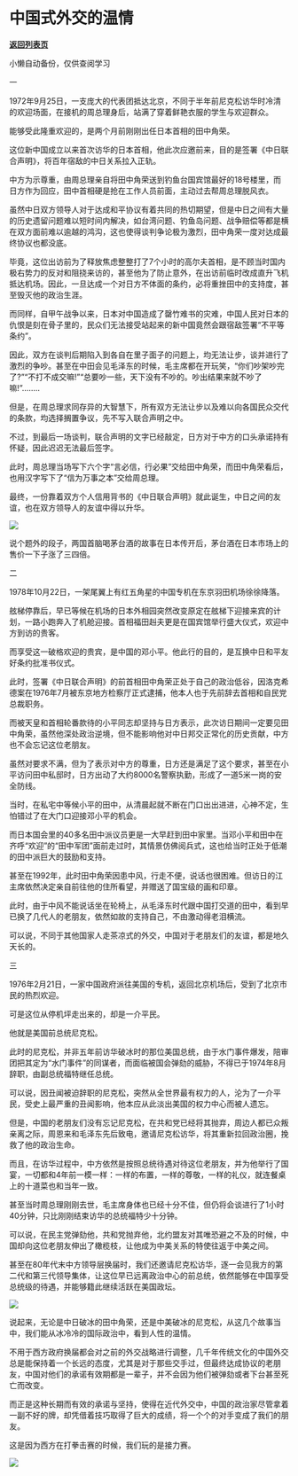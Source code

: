 # 中国式外交的温情

[**返回列表页**](/gzh/政事堂2019)

小懒自动备份，仅供查阅学习

  

一

  

1972年9月25日，一支庞大的代表团抵达北京，不同于半年前尼克松访华时冷清的欢迎场面，在接机的周总理身后，站满了穿着鲜艳衣服的学生与欢迎群众。

  

能够受此隆重欢迎的，是两个月前刚刚出任日本首相的田中角荣。

  

这位新中国成立以来首次访华的日本首相，他此次应邀前来，目的是签署《中日联合声明》，将百年宿敌的中日关系拉入正轨。

  

中方为示尊重，由周总理亲自将田中角荣送到钓鱼台国宾馆最好的18号楼里，而日方作为回应，田中首相硬是抢在工作人员前面，主动过去帮周总理脱风衣。

  

虽然中日双方领导人对于达成和平协议有着共同的热切期望，但是中日之间有大量的历史遗留问题难以短时间内解决，如台湾问题、钓鱼岛问题、战争赔偿等都是横在双方面前难以逾越的鸿沟，这也使得谈判争论极为激烈，田中角荣一度对达成最终协议也都没底。

  

毕竟，这位出访前为了释放焦虑整整打了7个小时的高尔夫首相，是不顾当时国内极右势力的反对和阻挠来访的，甚至他为了防止意外，在出访前临时改成直升飞机抵达机场。因此，一旦达成一个对日方不体面的条约，必将重挫田中的支持度，甚至毁灭他的政治生涯。

  

而同样，自甲午战争以来，日本对中国造成了罄竹难书的灾难，中国人民对日本的仇恨是刻在骨子里的，民众们无法接受站起来的新中国竟然会跟宿敌签署“不平等条约”。

  

因此，双方在谈判后期陷入到各自在里子面子的问题上，均无法让步，谈并进行了激烈的争吵。甚至在中田会见毛泽东的时候，毛主席都在开玩笑，“你们吵架吵完了?”“不打不成交嘛!”“总要吵一些，天下没有不吵的。吵出结果来就不吵了嘛!”........

  

但是，在周总理求同存异的大智慧下，所有双方无法让步以及难以向各国民众交代的条款，均选择搁置争议，先不写入联合声明之中。

  

不过，到最后一场谈判，联合声明的文字已经敲定，日方对于中方的口头承诺持有怀疑，因此迟迟无法最后签字。

  

此时，周总理当场写下六个字“言必信，行必果”交给田中角荣，而田中角荣看后，也用汉字写下了“信为万事之本”交给周总理。

  

最终，一份靠着双方个人信用背书的《中日联合声明》就此诞生，中日之间的友谊，也在双方领导人的友谊中得以升华。

  

![](https://mmbiz.qpic.cn/mmbiz_jpg/rxhS23yu8cM5w4BmxS5ibspz9F9tTfdrY2zdDialAVW2bz6qpGgq9jdXLk73syf4AHpct9n3QcBsJT7qTMpOzjQA/640?wx_fmt=jpeg)

说个题外的段子，两国首脑喝茅台酒的故事在日本传开后，茅台酒在日本市场上的售价一下子涨了三四倍。

  

  

二

  

1978年10月22日，一架尾翼上有红五角星的中国专机在东京羽田机场徐徐降落。

  

舷梯停靠后，早已等候在机场的日本外相园突然改变原定在舷梯下迎接来宾的计划，一路小跑奔入了机舱迎接。首相福田赳夫更是在国宾馆举行盛大仪式，欢迎中方到访的贵客。

  

而享受这一破格欢迎的贵宾，是中国的邓小平。他此行的目的，是互换中日和平友好条约批准书仪式。

  

此时，签署《中日联合声明》的前首相田中角荣正处于自己的政治低谷，因洛克希德案在1976年7月被东京地方检察厅正式逮捕，他本人也于先前辞去首相和自民党总裁职务。

  

而被天皇和首相轮番款待的小平同志却坚持与日方表示，此次访日期间一定要见田中角荣，虽然他深处政治逆境，但不能影响他对中日邦交正常化的历史贡献，中方也不会忘记这位老朋友。

  

虽然对要求不满，但为了表示对中方的尊重，日方还是满足了这个要求，甚至在小平访问田中私邸时，日方出动了大约8000名警察执勤，形成了一道5米一岗的安全防线。

  

当时，在私宅中等候小平的田中，从清晨起就不断在门口出出进进，心神不定，生怕错过了在大门口迎接邓小平的机会。

  

而日本国会里的40多名田中派议员更是一大早赶到田中家里。当邓小平和田中在齐呼“欢迎”的“田中军团”面前走过时，其情景仿佛阅兵式，这也给当时正处于低潮的田中派巨大的鼓励和支持。

  

甚至在1992年，此时田中角荣因患中风，行走不便，说话也很困难。但访日的江主席依然决定亲自前往他的住所看望，并赠送了国宝级的画和印章。

  

此时，由于中风不能说话坐在轮椅上，从毛泽东时代跟中国打交道的田中，看到早已换了几代人的老朋友，依然如故的支持自己，不由激动得老泪横流。

  

可以说，不同于其他国家人走茶凉式的外交，中国对于老朋友们的友谊，都是地久天长的。

  

  

三

  

1976年2月21日，一家中国政府派往美国的专机，返回北京机场后，受到了北京市民的热烈欢迎。

  

可是这位从停机坪走出来的，却是一介平民。

  

他就是美国前总统尼克松。

  

此时的尼克松，并非五年前访华破冰时的那位美国总统，由于水门事件爆发，陪审团把其定为“水门事件”的同谋者，而面临被国会弹劾的威胁，不得已于1974年8月辞职，由副总统福特继任总统。

  

可以说，因丑闻被迫辞职的尼克松，突然从全世界最有权力的人，沦为了一介平民，受史上最严重的丑闻影响，他本应从此淡出美国的权力中心而被人遗忘。

  

但是，中国的老朋友们没有忘记尼克松，在共和党已经将其抛弃，周边人都已众叛亲离之际，周恩来和毛泽东先后致电，邀请尼克松访华，将其重新拉回政治圈，挽救了他的政治生命。

  

而且，在访华过程中，中方依然是按照总统待遇对待这位老朋友，并为他举行了国宴，一切都和4年前一模一样：一样的布置，一样的尊敬，一样的礼仪，就连餐桌上的十道菜也和当年一致。

  

甚至当时周总理刚刚去世，毛主席身体也已经十分不佳，但仍将会谈进行了1小时40分钟，只比刚刚结束访华的总统福特少十分钟。

  

可以说，在民主党弹劾他，共和党抛弃他，北约盟友对其唯恐避之不及的时候，中国却向这位老朋友伸出了橄榄枝，让他成为中美关系的特使往返于中美之间。

  

甚至在80年代末中方领导层换届时，我们还邀请尼克松访华，逐一会见我方的第二代和第三代领导集体，让这位早已远离政治中心的前总统，依然能够在中国享受总统级的待遇，并能够籍此继续活跃在美国政坛。

  

![](https://mmbiz.qpic.cn/mmbiz_jpg/rxhS23yu8cM5w4BmxS5ibspz9F9tTfdrYLDrgmXH7IElOj0ueB5aRsRCib2vGG8NHCtUOM1Abf0MibUDn4IIq32NA/640?wx_fmt=jpeg)

  

  

说起来，无论是中日破冰的田中角荣，还是中美破冰的尼克松，从这几个故事当中，我们能从冰冷冷的国际政治中，看到人性的温情。  

  

不用于西方政府换届都会对之前的外交战略进行调整，几千年传统文化的中国外交总是能保持着一个长远的态度，尤其是对于那些交手过，但最终达成协议的老朋友，中国对他们的承诺有效期都是一辈子，并不会因为他们被弹劾或者下台甚至死亡而改变。

  

而正是这种长期而有效的承诺与坚持，使得在近代外交中，中国的政治家尽管拿着一副不好的牌，却凭借着技巧取得了巨大的成绩，将一个个的对手变成了我们的朋友。

  

这是因为西方在打拳击赛的时候，我们玩的是接力赛。

  

![](https://mmbiz.qpic.cn/mmbiz_jpg/rxhS23yu8cMiatPvp0VIcSMibKUkTa4icp7AVT3HXAXydE25AT4ExJ5oTmvpq95aKo2xxu1XaJODX39BQVsSMxlvg/640?wx_fmt=jpeg)

